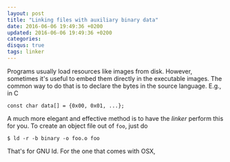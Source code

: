 ```yaml
---
layout: post
title: "Linking files with auxiliary binary data"
date: 2016-06-06 19:49:36 +0200
updated: 2016-06-06 19:49:36 +0200
categories: 
disqus: true
tags: linker
---
```


Programs usually load resources like images from disk. However, sometimes it's
useful to embed them directly in the executable images. The common way to do
that is to declare the bytes in the source language. E.g., in C

    const char data[] = {0x00, 0x01, ...};

A much more elegant and effective method is to have the *linker* perform this
for you. To create an object file out of `foo`, just do

    $ ld -r -b binary -o foo.o foo

That's for GNU ld. For the one that comes with OSX,


